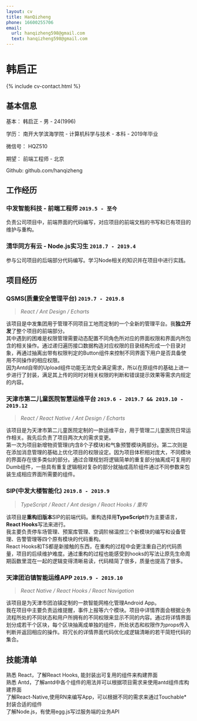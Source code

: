 ```yaml
---
layout: cv
title: HanQizheng
phone: 16600255706
email:
  url: hanqizheng598@gmail.com
  text: hanqizheng598@gmail.com
---
```


# 韩启正

<!--
include contact information from the front matter
Supported arguments:
    - homepage: url, text
    - phone
    - email
-->

{% include cv-contact.html %}

## 基本信息
基本： 韩启正 - 男 - 24(1996)

学历： 南开大学滨海学院 - 计算机科学与技术 - 本科 - 2019年毕业

微信号： HQZ510

期望： 前端工程师 - 北京

Github: github.com/hanqizheng

## 工作经历

### **中发智能科技 - 前端工程师** `2019.5 - 至今`

负责公司项目中，前端界面的代码编写，对应项目的前端文档的书写和已有项目的维护与重构。

### **清华同方有云** - Node.js**实习生** `2018.7 - 2019.4`

参与公司项目的后端部分代码编写。学习Node相关的知识并在项目中进行实践。

## 项目经历

### **QSMS(质量安全管理平台)** `2019.7 - 2019.8`

> _React / Ant Design / Echarts_

该项目是中发集团用于管理不同项目工地而定制的一个全新的管理平台。我**独立开发**了整个项目的前端部分。<br>
其中遇到的困难是权限管理需要动态配置不同角色所对应的界面权限和界面内所包含的相关操作。通过递归遍历接口数据构造对应权限的目录结构形成一个目录对象，再通过抽离出带有权限判定的Button组件来控制不同界面下用户是否具备使用不同操作的相应权限。<br>
因为Antd自带的Upload组件功能无法完全满足需求，所以在原组件的基础上进一步进行了封装，满足其上传的同时对相关权限的判断和错误提示效果等需求内规定的内容。

### **天津市第二儿童医院智慧运维平台** `2019.6 - 2019.7 && 2019.10 - 2019.12`

> _React / React Native / Ant Design / Echarts_

该项目是为天津市第二儿童医院定制的一款运维平台，用于管理二儿童医院日常运作相关。我先后负责了项目两次大的需求变更。<br>
第一次为项目新增物资管理(内含8个子模块)和气象预警模块两部分。第二次则是在添加消息管理的基础上优化项目的权限设定。因为项目体积相对庞大，不同模块的界面存在很多类似的部分。通过合理规划将逻辑简单的重复部分抽离成可复用的Dumb组件，一些具有重复逻辑相对复杂的部分就抽成高阶组件通过不同参数来包装生成相应界面所需要的组件。

### **SIP(中发大楼智能化)** `2019.8 - 2019.9`
> _TypeScript / React / Ant design / React Hooks / 重构_

该项目是**重构旧版本**SIP的前端代码。重构选择用**TypeScript**作为主要语言，**React Hooks**写法来进行。<br>
我主要负责停车场管理、预案库管理、空调阶梯温控三个新模块的编写和设备管理、告警管理等四个原有模块的代码重构。<br>
React Hooks和TS都是新接触的东西，在重构的过程中会更注重自己的代码质量，项目的后续维护难度。通过重构的过程也能感受到hooks的写法让原先生命周期函数里混在一起的逻辑变得清晰易读，代码精简了很多，质量也提高了很多。

### **天津团泊镇智能运维APP** `2019.9 - 2019.10`
> _React Native / React Hooks / React Navigation_

该项目是为天津市团泊镇定制的一款智能网格化管理Android App。<br>
我在项目中主要负责运维提醒，事件上报等六个模块。项目中详情界面会根据业务流程所处的不同状态和用户所拥有的不同权限来显示不同的内容。通过将详情界面划分成若干个区块，每个区块抽离成单独的组件，所处状态和权限作为props传入判断并返回相应的操作。将冗长的详情界面代码优化成逻辑清晰的若干简短代码的集合。

## 技能清单

熟悉 React，了解React Hooks, 能封装出可复用的组件来构建界面<br> 
熟悉 Antd，了解antd中各个组件的用法并可以根据项目需求来使用antd组件库构建界面<br>
了解React-Native,使用RN来编写App，可以根据不同的需求来通过Touchable*封装合适的组件<br>
了解Node.js，有使用egg.js写过服务端的业务API<br>

<!-- ### Footer

Last updated: May 2013 -->
